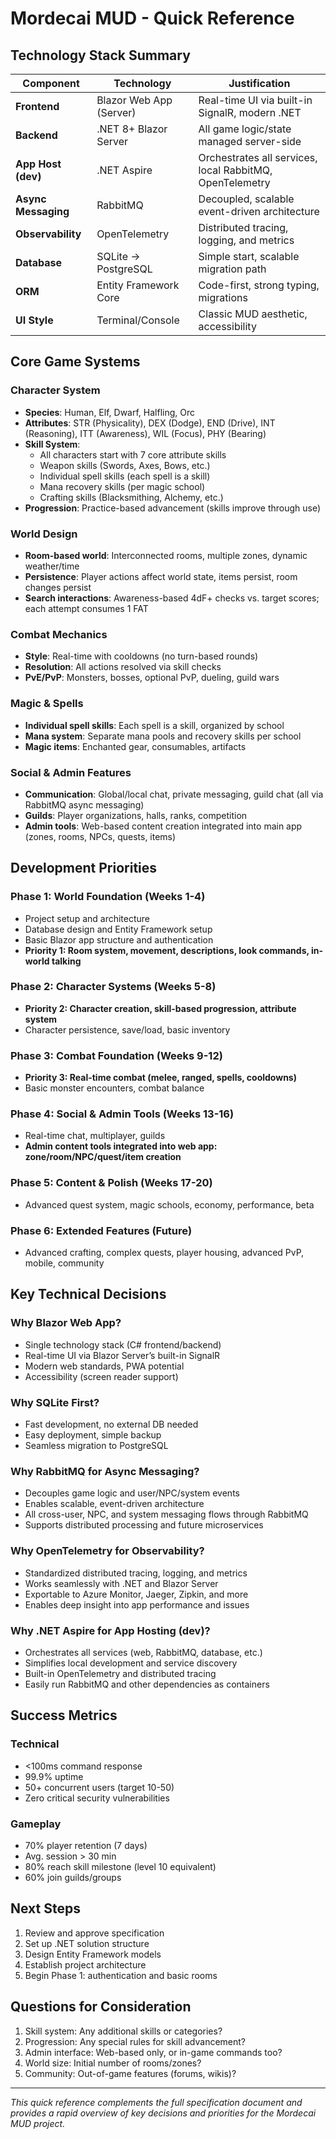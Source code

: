 
# Mordecai MUD - Quick Reference

## Technology Stack Summary

| Component    | Technology           | Justification                                 |
|--------------|----------------------|-----------------------------------------------|
| **Frontend** | Blazor Web App (Server) | Real-time UI via built-in SignalR, modern .NET |
| **Backend**  | .NET 8+ Blazor Server | All game logic/state managed server-side      |
| **App Host (dev)** | .NET Aspire     | Orchestrates all services, local RabbitMQ, OpenTelemetry |
| **Async Messaging** | RabbitMQ        | Decoupled, scalable event-driven architecture |
| **Observability** | OpenTelemetry    | Distributed tracing, logging, and metrics     |
| **Database** | SQLite → PostgreSQL  | Simple start, scalable migration path         |
| **ORM**      | Entity Framework Core| Code-first, strong typing, migrations         |
| **UI Style** | Terminal/Console     | Classic MUD aesthetic, accessibility          |

## Core Game Systems

### Character System
- **Species**: Human, Elf, Dwarf, Halfling, Orc
- **Attributes**: STR (Physicality), DEX (Dodge), END (Drive), INT (Reasoning), ITT (Awareness), WIL (Focus), PHY (Bearing)
- **Skill System**:
	- All characters start with 7 core attribute skills
	- Weapon skills (Swords, Axes, Bows, etc.)
	- Individual spell skills (each spell is a skill)
	- Mana recovery skills (per magic school)
	- Crafting skills (Blacksmithing, Alchemy, etc.)
- **Progression**: Practice-based advancement (skills improve through use)

### World Design
- **Room-based world**: Interconnected rooms, multiple zones, dynamic weather/time
- **Persistence**: Player actions affect world state, items persist, room changes persist
- **Search interactions**: Awareness-based 4dF+ checks vs. target scores; each attempt consumes 1 FAT


### Combat Mechanics
- **Style**: Real-time with cooldowns (no turn-based rounds)
- **Resolution**: All actions resolved via skill checks
- **PvE/PvP**: Monsters, bosses, optional PvP, dueling, guild wars

### Magic & Spells
- **Individual spell skills**: Each spell is a skill, organized by school
- **Mana system**: Separate mana pools and recovery skills per school
- **Magic items**: Enchanted gear, consumables, artifacts


### Social & Admin Features
- **Communication**: Global/local chat, private messaging, guild chat (all via RabbitMQ async messaging)
- **Guilds**: Player organizations, halls, ranks, competition
- **Admin tools**: Web-based content creation integrated into main app (zones, rooms, NPCs, quests, items)

## Development Priorities


### Phase 1: World Foundation (Weeks 1-4)
- Project setup and architecture
- Database design and Entity Framework setup
- Basic Blazor app structure and authentication
- **Priority 1: Room system, movement, descriptions, look commands, in-world talking**

### Phase 2: Character Systems (Weeks 5-8)
- **Priority 2: Character creation, skill-based progression, attribute system**
- Character persistence, save/load, basic inventory

### Phase 3: Combat Foundation (Weeks 9-12)
- **Priority 3: Real-time combat (melee, ranged, spells, cooldowns)**
- Basic monster encounters, combat balance

### Phase 4: Social & Admin Tools (Weeks 13-16)
- Real-time chat, multiplayer, guilds
- **Admin content tools integrated into web app: zone/room/NPC/quest/item creation**

### Phase 5: Content & Polish (Weeks 17-20)
- Advanced quest system, magic schools, economy, performance, beta

### Phase 6: Extended Features (Future)
- Advanced crafting, complex quests, player housing, advanced PvP, mobile, community

## Key Technical Decisions


### Why Blazor Web App?
- Single technology stack (C# frontend/backend)
- Real-time UI via Blazor Server’s built-in SignalR
- Modern web standards, PWA potential
- Accessibility (screen reader support)

### Why SQLite First?
- Fast development, no external DB needed
- Easy deployment, simple backup
- Seamless migration to PostgreSQL



### Why RabbitMQ for Async Messaging?
- Decouples game logic and user/NPC/system events
- Enables scalable, event-driven architecture
- All cross-user, NPC, and system messaging flows through RabbitMQ
- Supports distributed processing and future microservices


### Why OpenTelemetry for Observability?
- Standardized distributed tracing, logging, and metrics
- Works seamlessly with .NET and Blazor Server
- Exportable to Azure Monitor, Jaeger, Zipkin, and more
- Enables deep insight into app performance and issues

### Why .NET Aspire for App Hosting (dev)?
- Orchestrates all services (web, RabbitMQ, database, etc.)
- Simplifies local development and service discovery
- Built-in OpenTelemetry and distributed tracing
- Easily run RabbitMQ and other dependencies as containers

## Success Metrics

### Technical
- <100ms command response
- 99.9% uptime
- 50+ concurrent users (target 10-50)
- Zero critical security vulnerabilities

### Gameplay
- 70% player retention (7 days)
- Avg. session > 30 min
- 80% reach skill milestone (level 10 equivalent)
- 60% join guilds/groups

## Next Steps

1. Review and approve specification
2. Set up .NET solution structure
3. Design Entity Framework models
4. Establish project architecture
5. Begin Phase 1: authentication and basic rooms

## Questions for Consideration

1. Skill system: Any additional skills or categories?
2. Progression: Any special rules for skill advancement?
3. Admin interface: Web-based only, or in-game commands too?
4. World size: Initial number of rooms/zones?
5. Community: Out-of-game features (forums, wikis)?

---

*This quick reference complements the full specification document and provides a rapid overview of key decisions and priorities for the Mordecai MUD project.*